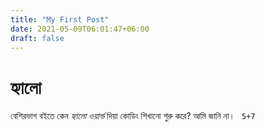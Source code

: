 ```yaml
---
title: "My First Post"
date: 2021-05-09T06:01:47+06:00
draft: false
---
```


# হ্যালো

বেশিরভাগ বইতে কেন *হ্যালো ওয়ার্ল্ড* দিয়া কোডিং শিখানো শুরু করে?
আমি জানি না।
<code>
5+7
</code>
